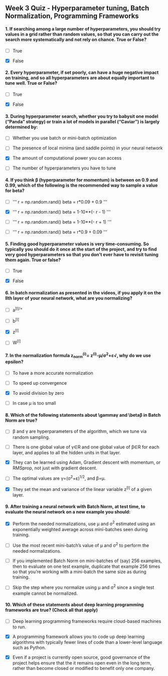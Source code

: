 ## Week 3 Quiz - Hyperparameter tuning, Batch Normalization, Programming Frameworks


#### 1. If searching among a large number of hyperparameters, you should try values in a grid rather than random values, so that you can carry out the search more systematically and not rely on chance. True or False?

- [ ] True
- [x] False


#### 2. Every hyperparameter, if set poorly, can have a huge negative impact on training, and so all hyperparameters are about equally important to tune well. True or False?

- [ ] True
- [x] False


#### 3. During hyperparameter search, whether you try to babysit one model (“Panda” strategy) or train a lot of models in parallel (“Caviar”) is largely determined by:
- [ ] Whether you use batch or mini-batch optimization
- [ ] The presence of local minima (and saddle points) in your neural network
- [x] The amount of computational power you can access
- [ ] The number of hyperparameters you have to tune


#### 4. If you think β (hyperparameter for momentum) is between on 0.9 and 0.99, which of the following is the recommended way to sample a value for beta?



- [ ] ''' r = np.random.rand()
         beta = r*0.09 + 0.9 '''
- [x] ''' r = np.random.rand()
         beta = 1-10**(- r - 1) '''
- [ ] ''' r = np.random.rand()
         beta = 1-10**(- r + 1) '''
- [ ] ''' r = np.random.rand()
         beta = r*0.9 + 0.09 '''



#### 5. Finding good hyperparameter values is very time-consuming. So typically you should do it once at the start of the project, and try to find very good hyperparameters so that you don’t ever have to revisit tuning them again. True or false?

- [ ] True
- [x] False



#### 6. In batch normalization as presented in the videos, if you apply it on the llth layer of your neural network, what are you normalizing?


- [ ] a<sup>[l]/=</sup>
- [ ] b<sup>[l]</sup>
- [x] z<sup>[l]</sup>
- [ ] W<sup>[l]</sup>
 


#### 7. In the normalization formula  z<sub>norm</sub><sup>(i)</sup>=  z<sup>(i)</sup>-μ/σ<sup>2</sup>+ε√, why do we use epsilon?


- [ ] To have a more accurate normalization
- [ ] To speed up convergence
- [x] To avoid division by zero
- [ ] In case μ is too small



#### 8. Which of the following statements about \gammaγ and \betaβ in Batch Norm are true?

- [ ] β and γ are hyperparameters of the algorithm, which we tune via random sampling.
- [ ] There is one global value of γ∈R and one global value of β∈R for each layer, and applies to all the hidden units in that layer.
- [x] They can be learned using Adam, Gradient descent with momentum, or RMSprop, not just with gradient descent.
- [ ] The optimal values are γ=(σ<sup>2</sup>+ε)<sup>1/2</sup>, and β=μ.
- [x] They set the mean and variance of the linear variable z<sup>[l]</sup> of a given layer.


#### 9. After training a neural network with Batch Norm, at test time, to evaluate the neural network on a new example you should:

- [x] Perform the needed normalizations, use μ and σ<sup>2</sup> estimated using an exponentially weighted average across mini-batches seen during training.
- [ ] Use the most recent mini-batch’s value of μ and σ<sup>2</sup> to perform the needed normalizations.
- [ ] If you implemented Batch Norm on mini-batches of (say) 256 examples, then to evaluate on one test example, duplicate that example 256 times so that you’re working with a mini-batch the same size as during training.
- [ ] Skip the step where you normalize using μ and σ<sup>2</sup> since a single test example cannot be normalized.


#### 10. Which of these statements about deep learning programming frameworks are true? (Check all that apply)

- [ ] Deep learning programming frameworks require cloud-based machines to run.
- [x] A programming framework allows you to code up deep learning algorithms with typically fewer lines of code than a lower-level language such as Python.
- [x] Even if a project is currently open source, good governance of the project helps ensure that the it remains open even in the long term, rather than become closed or modified to benefit only one company.



